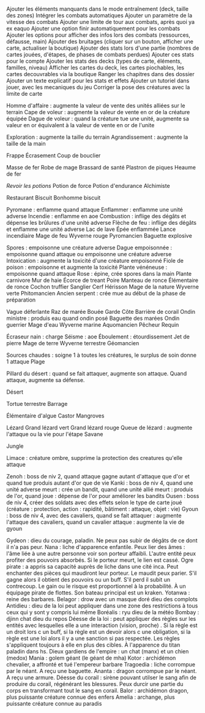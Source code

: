 Ajouter les éléments manquants dans le mode entraînement (deck, taille des zones)
Intégrer les combats automatiques
Ajouter un paramètre de la vitesse des combats
Ajouter une limite de tour aux combats, après quoi ya ex eaquo
Ajouter une option finir automatiquement pour les combats
Ajouter les options pour afficher des infos lors des combats (ressources, défausse, main)
Ajouter des bruitages (cliquer sur un bouton, afficher une carte, actualiser la boutique)
Ajouter des stats lors d'une partie (nombres de cartes jouées, d'étapes, de phases de combats perdues)
Ajouter ces stats pour le compte
Ajouter les stats des decks (types de carte, éléments, familles, niveau)
Afficher les cartes du deck, les cartes piochables, les cartes decouvrables via la boutique
Ranger les chapitres dans des dossier
Ajouter un texte explicatif pour les stats et effets
Ajouter un tutoriel dans jouer, avec les mecaniques du jeu
Corriger la pose des créatures avec la limite de carte

Homme d'affaire : augmente la valeur de vente des unités alliées sur le terrain
Cape de voleur : augmente la valeur de vente en or de la créature équipée
Dague de voleur : quand la créature tue une unité, augmente sa valeur en or équivalent à la valeur de vente en or de l'unite

Exploration : augmente la taille du terrain
Agrandissement : augmente la taille de la main

Frappe
Écrasement
Coup de bouclier

Masse de fer
Robe de mage
Brassard de santé
Plastron de piques
Heaume de fer

*Revoir les potions*
Potion de force
Potion d'endurance
Alchimiste

Restaurant
Biscuit
Bonhomme biscuit

Pyromane : enflamme quand attaque
Enflammer : enflamme une unité adverse
Incendie : enflamme en aoe
Combustion : inflige des dégâts et dépense les brûlures d'une unité adverse
Flèche de feu : inflige des dégâts et enflamme une unité adverse
Lac de lave
Épée enflammée
Lance incendiaire
Mage de feu
Wyverne rouge
Pyromancien
Baguette explosive

Spores : empoisonne une créature adverse 
Dague empoisonnée : empoisonne quand attaque ou empoisonne une créature adverse
Intoxication : augmente la toxicité d'une créature empoisonné 
Fiole de poison : empoisonne et augmente la toxicité
Plante vénéneuse : empoisonne quand attaque
Rose : épine, crée spores dans la main
Plante carnivore
Mur de haie
Écorce de treant
Poire
Manteau de ronce
Élémentaire de ronce
Cochon truffier
Sanglier
Cerf
Hérisson 
Mage de la nature
Wyverne verte
Phitomancien
Ancien serpent : crée mue au début de la phase de préparation

Vague déferlante
Raz de marée
Bouée
Garde Côte
Barrière de corail
Ondin ministre : produis eau quand ondin posé
Baguette des marées
Ondin guerrier
Mage d'eau
Wyverne marine
Aquomancien
Pêcheur 
Requin

Écraseur nain : charge
Séisme : aoe
Éboulement : étourdissement 
Jet de pierre
Mage de terre
Wyverne terrestre
Géomancien

Sources chaudes : soigne 1 à toutes les créatures, le surplus de soin donne 1 attaque
Plage

Pillard du désert : quand se fait attaquer, augmente son attaque. Quand attaque, augmente sa défense.

Désert

Tortue terrestre
Barrage

Élémentaire d'algue
Castor
Mangroves

Lézard
Grand lézard vert
Grand lézard rouge
Queue de lézard : augmente l'attaque ou la vie pour l'étape
Savane

Jungle

Limace : créature ombre, supprime la protection des creatures qu'elle attaque

Zenoh : boss de niv 2, quand attaque gagne autant d'attaque que d'or et quand tue produis autant d'or que de vie
Kanki : boss de niv 4, quand une unité adverse meurt : crée un bandit, quand une unité allié meurt : produis de l'or, quand joue : dépense de l'or pour améliorer les bandits
Ousen : boss de niv 4, créer des soldats avec des effets selon le type de carte joué (créature : protection, action : rapidité, bâtiment : attaque, objet : vie)
Gyoun : boss de niv 4, avec des cavaliers, quand se fait attaquer : augmente l'attaque des cavaliers, quand un cavalier attaque : augmente la vie de gyoun

Gydeon : dieu du courage, paladin. Ne peux pas subir de dégâts de ce dont il n'a pas peur.
Nana : liche d'apparence enfantile. Peux lier des âmes : l'âme liée à une autre personne voir son porteur affaibli. L'autre entité peux profiter des pouvoirs absorbés. Si le porteur meurt, le lien est cassé.
Ogre pirate : a appris sa capacité auprès de liche dans une cité inca. Peut enchanter des pièces qui maudiront leur porteur. Le maudit peux parier. S'il gagne alors il obtient des pouvoirs ou un buff. S'il perd il subit un contrecoup. Le gain ou le risque est proportionnel à la probabilité. À un équipage pirate de flottes. Son bateau principal est un kraken.
Yotanwa : reine des barbares.
Belagor : drow avec un masque doré dieu des complots
Antidieu : dieu de la loi peut appliquer dans une zone des restrictions à tous ceux qui y sont y compris lui même
Boréalis : ryu dieu de la météo
Bombay : djinn chat dieu du repos
Déesse de la loi : peut appliquer des règles sur les entités avec lesquelles elle a une interaction (vision, proche) . Si la règle est un droit lors c un buff, si la règle est un devoir alors c une obligation, si la règle est une loi alors il y a une sanction si pas respectée. Les règles s'appliquent toujours à elle en plus des cibles. À l'apparence du titan paladin dans hs.
Dieux gardiens de l'empire : un chat (manx) et un chien (medox)
Mania : golem géant (le géant de mha)
Kotor : archidémon chevalier, a affronté et tué l'empereur barbare
Tragoedia : liche corrompue par le néant. A reçu une baguette.
Ananta : dragon corrompue par le néant. A reçu une armure.
Déesse du corail : sirène pouvant utilser le sang afin de produire du corail, régénérant les blessures. Peux durcir une partie du corps en transformant tout le sang en corail.
Balor : archidémon dragon, plus puissante créature connue des enfers
Amelia : archange, plus puissante créature connue au paradis
